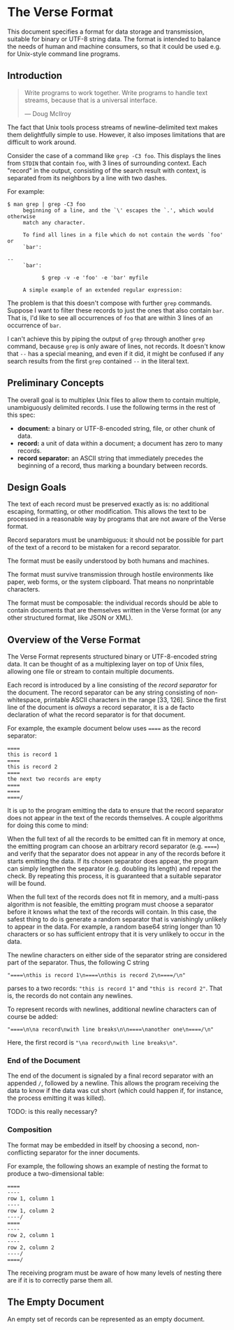 # The Verse Format

This document specifies a format for data storage and
transmission, suitable for binary or UTF-8 string data.
The format is intended to balance the needs of human and
machine consumers, so that it could be used e.g. for
Unix-style command line programs.

## Introduction

> Write programs to work together. Write programs to handle
> text streams, because that is a universal interface.
>
> — Doug McIlroy

The fact that Unix tools process streams of
newline-delimited text makes them delightfully simple to
use. However, it also imposes limitations that are difficult
to work around.

Consider the case of a command like `grep -C3 foo`. This
displays the lines from `STDIN` that contain `foo`, with
3 lines of surrounding context. Each "record" in the output,
consisting of the search result with context, is separated
from its neighbors by a line with two dashes.

For example:

```
$ man grep | grep -C3 foo
     beginning of a line, and the `\' escapes the `.', which would otherwise
     match any character.

     To find all lines in a file which do not contain the words `foo' or
     `bar':

--
     `bar':

           $ grep -v -e 'foo' -e 'bar' myfile

     A simple example of an extended regular expression:
```

The problem is that this doesn't compose with further `grep`
commands. Suppose I want to filter these records to just the
ones that also contain `bar`. That is, I'd like to see all
occurrences of `foo` that are within 3 lines of an
occurrence of `bar`.

I can't achieve this by piping the output of `grep` through
another `grep` command, because `grep` is only aware of
lines, not records. It doesn't know that `--` has a special
meaning, and even if it did, it might be confused if any
search results from the first `grep` contained `--` in the
literal text.

## Preliminary Concepts

The overall goal is to multiplex Unix files to allow them to
contain multiple, unambiguously delimited records. I use
the following terms in the rest of this spec:

- **document:** a binary or UTF-8-encoded string, file, or
  other chunk of data.
- **record:** a unit of data within a document; a document
  has zero to many records.
- **record separator:** an ASCII string that immediately
  precedes the beginning of a record, thus marking a
  boundary between records.

## Design Goals

The text of each record must be preserved exactly as is: no
additional escaping, formatting, or other modification. This
allows the text to be processed in a reasonable way by
programs that are not aware of the Verse format.

Record separators must be unambiguous: it should not be
possible for part of the text of a record to be mistaken for
a record separator.

The format must be easily understood by both humans and
machines.

The format must survive transmission through hostile
environments like paper, web forms, or the system clipboard.
That means no nonprintable characters.

The format must be composable: the individual records should
be able to contain documents that are themselves written in
the Verse format (or any other structured format, like JSON
or XML).

## Overview of the Verse Format

The Verse Format represents structured binary or
UTF-8-encoded string data. It can be thought of as a
multiplexing layer on top of Unix files, allowing one file
or stream to contain multiple documents.

Each record is introduced by a line consisting of the
*record separator* for the document. The record separator
can be any string consisting of non-whitespace, printable
ASCII characters in the range [33, 126]. Since the first
line of the document is *always* a record separator, it is a
de facto declaration of what the record separator is for
that document.

For example, the example document below uses `====` as the
record separator:

```
====
this is record 1
====
this is record 2
====
the next two records are empty
====
====
====/
```

It is up to the program emitting the data to ensure that
the record separator does not appear in the text of the
records themselves. A couple algorithms for doing this come
to mind:

When the full text of all the records to be emitted can fit
in memory at once, the emitting program can choose an
arbitrary record separator (e.g. `====`) and verify that the
separator does not appear in any of the records before it
starts emitting the data. If its chosen separator does
appear, the program can simply lengthen the separator (e.g.
doubling its length) and repeat the check. By repeating this
process, it is guaranteed that a suitable separator will be
found.

When the full text of the records does not fit in memory,
and a multi-pass algorithm is not feasible, the emitting
program must choose a separator before it knows what the
text of the records will contain. In this case, the safest
thing to do is generate a random separator that is
vanishingly unlikely to appear in the data. For example, a
random base64 string longer than 10 characters or so has
sufficient entropy that it is very unlikely to occur in the
data.

The newline characters on either side of the separator
string are considered part of the separator. Thus, the
following C string

```
"====\nthis is record 1\n====\nthis is record 2\n====/\n"
```

parses to a two records:
`"this is record 1"` and `"this is record 2"`.
That is, the records do not contain any newlines.

To represent records with newlines, additional newline
characters can of course be added:

```
"====\n\na record\nwith line breaks\n\n====\nanother one\n====/\n"
```

Here, the first record is
`"\na record\nwith line breaks\n"`.

### End of the Document

The end of the document is signaled by a final record
separator with an appended `/`, followed by a newline. This
allows the program receiving the data to know if the data
was cut short (which could happen if, for instance, the
process emitting it was killed).

TODO: is this really necessary?

### Composition

The format may be embedded in itself by choosing a second,
non-conflicting separator for the inner documents.

For example, the following shows an example of nesting the
format to produce a two-dimensional table:

```
====
----
row 1, column 1
----
row 1, column 2
----/
====
----
row 2, column 1
----
row 2, column 2
----/
====/
```

The receiving program must be aware of how many levels of
nesting there are if it is to correctly parse them all.

## The Empty Document

An empty set of records can be represented as an empty
document.
